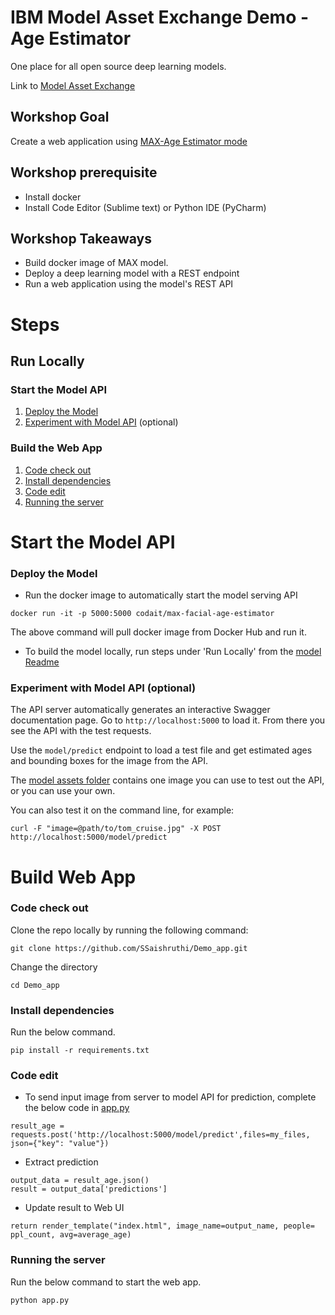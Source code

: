 # IBM Model Asset Exchange Demo - Age Estimator

One place for all open source deep learning models.

Link to [Model Asset Exchange](https://developer.ibm.com/code/exchanges/models/)

## Workshop Goal

Create a web application using [MAX-Age Estimator mode](https://github.com/IBM/MAX-Facial-Age-Estimator)

## Workshop prerequisite

* Install docker
* Install Code Editor (Sublime text) or Python IDE (PyCharm)

## Workshop Takeaways

* Build docker image of MAX model.
* Deploy a deep learning model with a REST endpoint
* Run a web application using the model's REST API

# Steps

## Run Locally

### Start the Model API

1. [Deploy the Model](#deploy-the-Model)
2. [Experiment with Model API](#Experiment-with-Model-API) (optional)

### Build the Web App

1. [Code check out](#Code-check-out)
2. [Install dependencies](#Install-dependencies)
3. [Code edit](#Code-edit)
4. [Running the server](#Running-the-server)


# Start the Model API

### Deploy the Model

* Run the docker image to automatically start the model serving API

```
docker run -it -p 5000:5000 codait/max-facial-age-estimator
```

The above command will pull docker image from Docker Hub and run it. 

* To build the model locally,  run steps under 'Run Locally' from the [model Readme](https://github.com/IBM/MAX-Facial-Age-Estimator)

### Experiment with Model API (optional)

The API server automatically generates an interactive Swagger documentation page. Go to ```http://localhost:5000``` to load it. From there you see the API with the test requests.

Use the ```model/predict``` endpoint to load a test file and get estimated ages and bounding boxes for the image from the API.

The [model assets folder](https://github.com/IBM/MAX-Facial-Age-Estimator/tree/master/assets) contains one image you can use to test out the API, or you can use your own.

You can also test it on the command line, for example:

```
curl -F "image=@path/to/tom_cruise.jpg" -X POST http://localhost:5000/model/predict
```

# Build Web App

### Code check out

Clone the repo locally by running the following command:

```
git clone https://github.com/SSaishruthi/Demo_app.git

```

Change the directory 

```
cd Demo_app
```

### Install dependencies

Run the below command.

```
pip install -r requirements.txt
```

### Code edit

* To send input image from server to model API for prediction, complete the below code in [app.py](app.py)

```
result_age = requests.post('http://localhost:5000/model/predict',files=my_files, json={"key": "value"})
```
* Extract prediction

```
output_data = result_age.json()
result = output_data['predictions']
```
* Update result to Web UI

```
return render_template("index.html", image_name=output_name, people= ppl_count, avg=average_age)
```

### Running the server

Run the below command to start the web app.

```
python app.py
```



